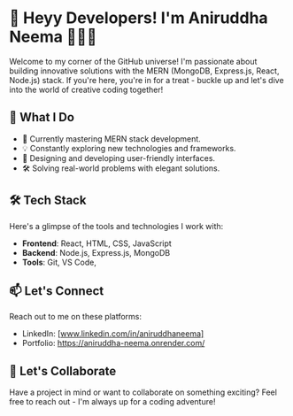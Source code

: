 # 👋 Heyy Developers! I'm Aniruddha Neema 🧑🏻‍💻

Welcome to my corner of the GitHub universe! I'm passionate about building innovative solutions with the MERN (MongoDB, Express.js, React, Node.js) stack. If you're here, you're in for a treat - buckle up and let's dive into the world of creative coding together!

## 🚀 What I Do

- 🌱 Currently mastering MERN stack development.
- 💡 Constantly exploring new technologies and frameworks.
- 🎨 Designing and developing user-friendly interfaces.
- 🛠️ Solving real-world problems with elegant solutions.

## 🛠️ Tech Stack

Here's a glimpse of the tools and technologies I work with:

- **Frontend**: React, HTML, CSS, JavaScript
- **Backend**: Node.js, Express.js, MongoDB
- **Tools**: Git, VS Code, 

## 📫 Let's Connect

Reach out to me on these platforms:

- LinkedIn: [www.linkedin.com/in/aniruddhaneema]
- Portfolio: https://aniruddha-neema.onrender.com/

## 🎨 Let's Collaborate

Have a project in mind or want to collaborate on something exciting? Feel free to reach out - I'm always up for a coding adventure!




<!--
**Ani1702/Ani1702** is a ✨ _special_ ✨ repository because its `README.md` (this file) appears on your GitHub profile.

Here are some ideas to get you started:

- 🔭 I’m currently working on ...
- 🌱 I’m currently learning ...
- 👯 I’m looking to collaborate on ...
- 🤔 I’m looking for help with ...
- 💬 Ask me about ...
- 📫 How to reach me: ...
- 😄 Pronouns: ...
- ⚡ Fun fact: ...
-->
